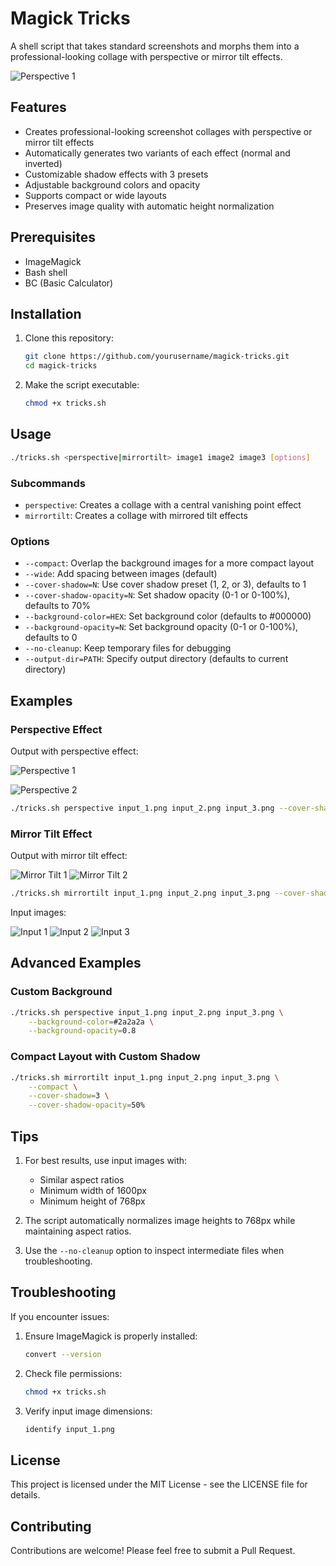 # Magick Tricks

A shell script that takes standard screenshots and morphs them into a professional-looking collage with perspective or mirror tilt effects.

![Perspective 1](examples/output_perspective_2.png)

## Features

- Creates professional-looking screenshot collages with perspective or mirror tilt effects
- Automatically generates two variants of each effect (normal and inverted)
- Customizable shadow effects with 3 presets
- Adjustable background colors and opacity
- Supports compact or wide layouts
- Preserves image quality with automatic height normalization

## Prerequisites

- ImageMagick
- Bash shell
- BC (Basic Calculator)

## Installation

1. Clone this repository:
   ```bash
   git clone https://github.com/yourusername/magick-tricks.git
   cd magick-tricks
   ```

2. Make the script executable:
   ```bash
   chmod +x tricks.sh
   ```

## Usage

```bash
./tricks.sh <perspective|mirrortilt> image1 image2 image3 [options]
```

### Subcommands

- `perspective`: Creates a collage with a central vanishing point effect
- `mirrortilt`: Creates a collage with mirrored tilt effects

### Options

- `--compact`: Overlap the background images for a more compact layout
- `--wide`: Add spacing between images (default)
- `--cover-shadow=N`: Use cover shadow preset (1, 2, or 3), defaults to 1
- `--cover-shadow-opacity=N`: Set shadow opacity (0-1 or 0-100%), defaults to 70%
- `--background-color=HEX`: Set background color (defaults to #000000)
- `--background-opacity=N`: Set background opacity (0-1 or 0-100%), defaults to 0
- `--no-cleanup`: Keep temporary files for debugging
- `--output-dir=PATH`: Specify output directory (defaults to current directory)

## Examples

### Perspective Effect

Output with perspective effect:

![Perspective 1](examples/perspective_1.png)

![Perspective 2](examples/perspective_2.png)

```bash
./tricks.sh perspective input_1.png input_2.png input_3.png --cover-shadow=1
```

### Mirror Tilt Effect

Output with mirror tilt effect:

![Mirror Tilt 1](examples/mirrortilt_1.png) ![Mirror Tilt 2](examples/mirrortilt_2.png)

```bash
./tricks.sh mirrortilt input_1.png input_2.png input_3.png --cover-shadow=2 --compact
```

Input images:

![Input 1](examples/input_1.png) ![Input 2](examples/input_2.png) ![Input 3](examples/input_3.png)

## Advanced Examples

### Custom Background

```bash
./tricks.sh perspective input_1.png input_2.png input_3.png \
    --background-color=#2a2a2a \
    --background-opacity=0.8
```

### Compact Layout with Custom Shadow

```bash
./tricks.sh mirrortilt input_1.png input_2.png input_3.png \
    --compact \
    --cover-shadow=3 \
    --cover-shadow-opacity=50%
```


## Tips

1. For best results, use input images with:
   - Similar aspect ratios
   - Minimum width of 1600px
   - Minimum height of 768px

2. The script automatically normalizes image heights to 768px while maintaining aspect ratios.

3. Use the `--no-cleanup` option to inspect intermediate files when troubleshooting.

## Troubleshooting

If you encounter issues:

1. Ensure ImageMagick is properly installed:
   ```bash
   convert --version
   ```

2. Check file permissions:
   ```bash
   chmod +x tricks.sh
   ```

3. Verify input image dimensions:
   ```bash
   identify input_1.png
   ```

## License

This project is licensed under the MIT License - see the LICENSE file for details.

## Contributing

Contributions are welcome! Please feel free to submit a Pull Request.